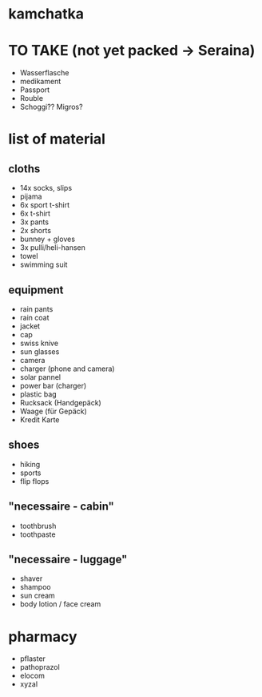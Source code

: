 # kamchatka

# TO TAKE (not yet packed -> Seraina)
- Wasserflasche
- medikament
- Passport
- Rouble
- Schoggi?? Migros?

# list of material
## cloths
- 14x socks, slips
- pijama
- 6x sport t-shirt
- 6x t-shirt
- 3x pants
- 2x shorts
- bunney + gloves
- 3x pulli/heli-hansen
- towel
- swimming suit

## equipment
- rain pants
- rain coat
- jacket
- cap
- swiss knive
- sun glasses 
- camera
- charger (phone and camera)
- solar pannel
- power bar (charger)
- plastic bag
- Rucksack (Handgepäck)
- Waage (für Gepäck)
- Kredit Karte

## shoes 
- hiking
- sports 
- flip flops

## "necessaire - cabin"
- toothbrush
- toothpaste

## "necessaire - luggage"
- shaver
- shampoo
- sun cream
- body lotion / face cream

# pharmacy
- pflaster
- pathoprazol
- elocom
- xyzal
